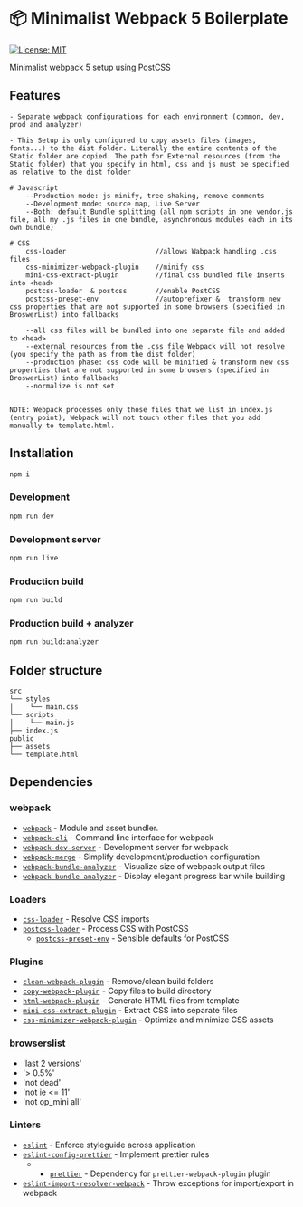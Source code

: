 # 📦 Minimalist Webpack 5 Boilerplate

[![License: MIT](https://img.shields.io/badge/License-MIT-blue.svg)](https://opensource.org/licenses/MIT)

Minimalist webpack 5 setup using PostCSS

## Features

    - Separate webpack configurations for each environment (common, dev, prod and analyzer)

    - This Setup is only configured to copy assets files (images, fonts...) to the dist folder. Literally the entire contents of the Static folder are copied. The path for External resources (from the Static folder) that you specify in html, css and js must be specified as relative to the dist folder

    # Javascript
        --Production mode: js minify, tree shaking, remove comments
        --Development mode: source map, Live Server
        --Both: default Bundle splitting (all npm scripts in one vendor.js file, all my .js files in one bundle, asynchronous modules each in its own bundle)

    # CSS
        css-loader                      //allows Wabpack handling .css files
        css-minimizer-webpack-plugin    //minify css
        mini-css-extract-plugin         //final css bundled file inserts into <head>
        postcss-loader  & postcss       //enable PostCSS
        postcss-preset-env              //autoprefixer &  transform new css properties that are not supported in some browsers (specified in BroswerList) into fallbacks

        --all css files will be bundled into one separate file and added to <head>
        --external resources from the .css file Webpack will not resolve (you specify the path as from the dist folder)
        --production phase: css code will be minified & transform new css properties that are not supported in some browsers (specified in BroswerList) into fallbacks
        --normalize is not set


    NOTE: Webpack processes only those files that we list in index.js (entry point), Webpack will not touch other files that you add manually to template.html.



## Installation
```bash
npm i
```

### Development
```bash
npm run dev
```

### Development server
```bash
npm run live
```

### Production build
```bash
npm run build
```

### Production build + analyzer
```bash
npm run build:analyzer
```

## Folder structure
```
src
└── styles
│    └── main.css
└── scripts
│    └── main.js
├── index.js
public
├── assets
└── template.html
```


## Dependencies

### webpack

- [`webpack`](https://github.com/webpack/webpack) - Module and asset bundler.
- [`webpack-cli`](https://github.com/webpack/webpack-cli) - Command line interface for webpack
- [`webpack-dev-server`](https://github.com/webpack/webpack-dev-server) - Development server for webpack
- [`webpack-merge`](https://github.com/survivejs/webpack-merge) - Simplify development/production configuration
- [`webpack-bundle-analyzer`](https://github.com/webpack-contrib/webpack-bundle-analyzer) - Visualize size of webpack output files
- [`webpack-bundle-analyzer`](https://github.com/unjs/webpackbar) - Display elegant progress bar while building

### Loaders

- [`css-loader`](https://webpack.js.org/loaders/css-loader/) - Resolve CSS imports
- [`postcss-loader`](https://webpack.js.org/loaders/postcss-loader/) - Process CSS with PostCSS
  - [`postcss-preset-env`](https://www.npmjs.com/package/postcss-preset-env) - Sensible defaults for PostCSS


### Plugins

- [`clean-webpack-plugin`](https://github.com/johnagan/clean-webpack-plugin) - Remove/clean build folders
- [`copy-webpack-plugin`](https://github.com/webpack-contrib/copy-webpack-plugin) - Copy files to build directory
- [`html-webpack-plugin`](https://github.com/jantimon/html-webpack-plugin) - Generate HTML files from template
- [`mini-css-extract-plugin`](https://github.com/webpack-contrib/mini-css-extract-plugin) - Extract CSS into separate files
- [`css-minimizer-webpack-plugin`](https://webpack.js.org/plugins/css-minimizer-webpack-plugin/) - Optimize and minimize CSS assets

### browserslist
- 'last 2 versions'
- '> 0.5%'
- 'not dead'
- 'not ie <= 11'
- 'not op_mini all'


### Linters

- [`eslint`](https://github.com/eslint/eslint) - Enforce styleguide across application
- [`eslint-config-prettier`](https://github.com/prettier/eslint-config-prettier) - Implement prettier rules
  - - [`prettier`](https://github.com/prettier/prettier) - Dependency for `prettier-webpack-plugin` plugin
- [`eslint-import-resolver-webpack`](https://github.com/benmosher/eslint-plugin-import/tree/master/resolvers/webpack) - Throw exceptions for import/export in webpack